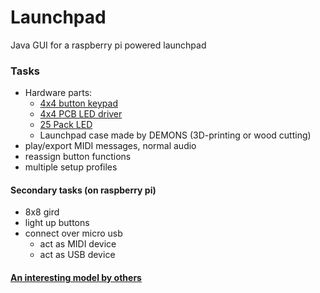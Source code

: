 # Launchpad
Java GUI for a raspberry pi powered launchpad

### Tasks
- Hardware parts:
  - <a href = "https://www.adafruit.com/product/1611">4x4 button keypad</a>
  - <a href = "https://www.adafruit.com/product/1616">4x4 PCB LED driver</a>
  - <a href = "https://www.adafruit.com/product/780">25 Pack LED</a>
  - Launchpad case made by DEMONS (3D-printing or wood cutting)
- play/export MIDI messages, normal audio
- reassign button functions
- multiple setup profiles

#### Secondary tasks (on raspberry pi)
- 8x8 gird
- light up buttons
- connect over micro usb
  - act as MIDI device
  - act as USB device

#### <a href = "https://learn.adafruit.com/portable-trellis-sound-board">An interesting model by others</a>
